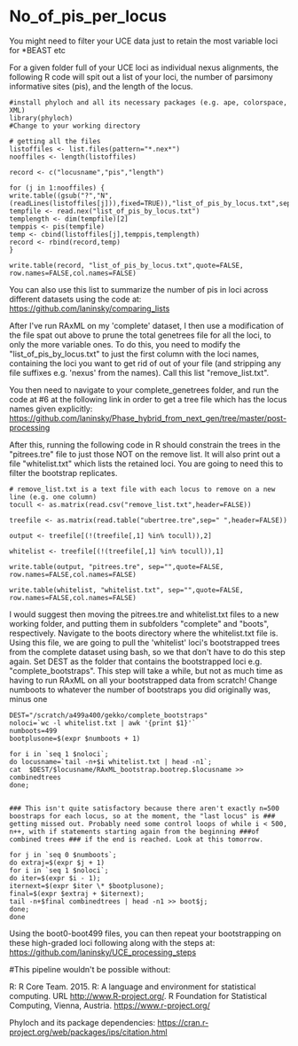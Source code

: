# No_of_pis_per_locus
You might need to filter your UCE data just to retain the most variable loci for *BEAST etc

For a given folder full of your UCE loci as individual nexus alignments, the following R code will spit out a list of your loci, the number of parsimony informative sites (pis), and the length of the locus. 

```
#install phyloch and all its necessary packages (e.g. ape, colorspace, XML)
library(phyloch)
#Change to your working directory

# getting all the files
listoffiles <- list.files(pattern="*.nex*")
nooffiles <- length(listoffiles)

record <- c("locusname","pis","length")

for (j in 1:nooffiles) {
write.table((gsub("?","N",(readLines(listoffiles[j])),fixed=TRUE)),"list_of_pis_by_locus.txt",sep="",quote=FALSE,row.names=FALSE,col.names=FALSE)
tempfile <- read.nex("list_of_pis_by_locus.txt")
templength <- dim(tempfile)[2]
temppis <- pis(tempfile)
temp <- cbind(listoffiles[j],temppis,templength)
record <- rbind(record,temp)
}

write.table(record, "list_of_pis_by_locus.txt",quote=FALSE, row.names=FALSE,col.names=FALSE)

```

You can also use this list to summarize the number of pis in loci across different datasets using the code at: https://github.com/laninsky/comparing_lists

After I've run RAxML on my 'complete' dataset, I then use a modification of the file spat out above to prune the total genetrees file for all the loci, to only the more variable ones. To do this, you need to modify the "list_of_pis_by_locus.txt" to just the first column with the loci names, containing the loci you want to get rid of out of your file (and stripping any file suffixes e.g. 'nexus' from the names). Call this list "remove_list.txt". 

You then need to navigate to your complete_genetrees folder, and run the code at #6 at the following link in order to get a tree file which has the locus names given explicitly:
https://github.com/laninsky/Phase_hybrid_from_next_gen/tree/master/post-processing

After this, running the following code in R should constrain the trees in the "pitrees.tre" file to just those NOT on the remove list. It will also print out a file "whitelist.txt" which lists the retained loci. You are going to need this to filter the bootstrap replicates.

```
# remove_list.txt is a text file with each locus to remove on a new line (e.g. one column)
tocull <- as.matrix(read.csv("remove_list.txt",header=FALSE))

treefile <- as.matrix(read.table("ubertree.tre",sep=" ",header=FALSE))

output <- treefile[(!(treefile[,1] %in% tocull)),2]

whitelist <- treefile[(!(treefile[,1] %in% tocull)),1]

write.table(output, "pitrees.tre", sep="",quote=FALSE, row.names=FALSE,col.names=FALSE)

write.table(whitelist, "whitelist.txt", sep="",quote=FALSE, row.names=FALSE,col.names=FALSE)
```

I would suggest then moving the pitrees.tre and whitelist.txt files to a new working folder, and putting them in subfolders "complete" and "boots", respectively. Navigate to the boots directory where the whitelist.txt file is. Using this file, we are going to pull the 'whitelist' loci's bootstrapped trees from the complete dataset using bash, so we that don't have to do this step again. Set DEST as the folder that contains the bootstrapped loci e.g. "complete_bootstraps". This step will take a while, but not as much time as having to run RAxML on all your bootstrapped data from scratch! Change numboots to whatever the number of bootstraps you did originally was, minus one
```
DEST="/scratch/a499a400/gekko/complete_bootstraps"
noloci=`wc -l whitelist.txt | awk '{print $1}'`
numboots=499
bootplusone=$(expr $numboots + 1)

for i in `seq 1 $noloci`;
do locusname=`tail -n+$i whitelist.txt | head -n1`;
cat  $DEST/$locusname/RAxML_bootstrap.bootrep.$locusname >> combinedtrees
done;


### This isn't quite satisfactory because there aren't exactly n=500 boostraps for each locus, so at the moment, the "last locus" is ### getting missed out. Probably need some control loops of while i < 500, n++, with if statements starting again from the beginning ###of combined trees ### if the end is reached. Look at this tomorrow.

for j in `seq 0 $numboots`;
do extraj=$(expr $j + 1) 
for i in `seq 1 $noloci`;
do iter=$(expr $i - 1);
iternext=$(expr $iter \* $bootplusone);
final=$(expr $extraj + $iternext);
tail -n+$final combinedtrees | head -n1 >> boot$j;
done;
done
```

Using the boot0-boot499 files, you can then repeat your bootstrapping on these high-graded loci following along with the steps at: 
https://github.com/laninsky/UCE_processing_steps


#This pipeline wouldn't be possible without:

R: R Core Team. 2015. R: A language and environment for statistical computing. URL http://www.R-project.org/. R Foundation for Statistical Computing, Vienna, Austria. https://www.r-project.org/

Phyloch and its package dependencies: https://cran.r-project.org/web/packages/ips/citation.html
